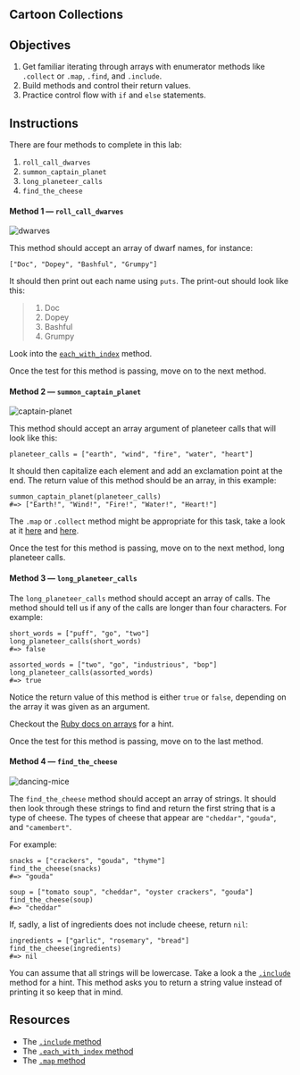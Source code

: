 Cartoon Collections
-------------------

Objectives
----------

1.  Get familiar iterating through arrays with enumerator methods like `.collect` or `.map`, `.find`, and `.include`.
2.  Build methods and control their return values.
3.  Practice control flow with `if` and `else` statements.

Instructions
------------

There are four methods to complete in this lab:

1.  `roll_call_dwarves`
2.  `summon_captain_planet`
3.  `long_planeteer_calls`
4.  `find_the_cheese`

#### Method 1 — `roll_call_dwarves`

![dwarves](https://s3-us-west-2.amazonaws.com/web-dev-readme-photos/cartoon-collections/dwarves.jpg)

This method should accept an array of dwarf names, for instance:

    ["Doc", "Dopey", "Bashful", "Grumpy"]

It should then print out each name using `puts`. The print-out should look like this:

> 1.  Doc
> 2.  Dopey
> 3.  Bashful
> 4.  Grumpy

Look into the [`each_with_index`](http://ruby-doc.org/core-2.2.2/Enumerable.html#method-i-each_with_index) method.

Once the test for this method is passing, move on to the next method.

#### Method 2 — `summon_captain_planet`

![captain-planet](https://s3-us-west-2.amazonaws.com/web-dev-readme-photos/cartoon-collections/captain-planet.jpeg)

This method should accept an array argument of planeteer calls that will look like this:

    planeteer_calls = ["earth", "wind", "fire", "water", "heart"]

It should then capitalize each element and add an exclamation point at the end. The return value of this method should be an array, in this example:

    summon_captain_planet(planeteer_calls)
    #=> ["Earth!", "Wind!", "Fire!", "Water!", "Heart!"]

The `.map` or `.collect` method might be appropriate for this task, take a look at it [here](http://stackoverflow.com/a/12084555/2890716) and [here](http://www.ruby-doc.org/core-2.2.0/Array.html#method-i-map).

Once the test for this method is passing, move on to the next method, long planeteer calls.

#### Method 3 — `long_planeteer_calls`

The `long_planeteer_calls` method should accept an array of calls. The method should tell us if any of the calls are longer than four characters. For example:

    short_words = ["puff", "go", "two"]
    long_planeteer_calls(short_words)
    #=> false

    assorted_words = ["two", "go", "industrious", "bop"]
    long_planeteer_calls(assorted_words)
    #=> true

Notice the return value of this method is either `true` or `false`, depending on the array it was given as an argument.

Checkout the [Ruby docs on arrays](http://www.ruby-doc.org/core-2.2.2/Array.html) for a hint.

Once the test for this method is passing, move on to the last method.

#### Method 4 — `find_the_cheese`

![dancing-mice](https://s3-us-west-2.amazonaws.com/web-dev-readme-photos/cartoon-collections/cheese.jpg)

The `find_the_cheese` method should accept an array of strings. It should then look through these strings to find and return the first string that is a type of cheese. The types of cheese that appear are `"cheddar"`, `"gouda"`, and `"camembert"`.

For example:

    snacks = ["crackers", "gouda", "thyme"]
    find_the_cheese(snacks)
    #=> "gouda"

    soup = ["tomato soup", "cheddar", "oyster crackers", "gouda"]
    find_the_cheese(soup)
    #=> "cheddar"

If, sadly, a list of ingredients does not include cheese, return `nil`:

    ingredients = ["garlic", "rosemary", "bread"]
    find_the_cheese(ingredients)
    #=> nil

You can assume that all strings will be lowercase. Take a look a the [`.include`](http://www.ruby-doc.org/core-2.2.0/Array.html#method-i-include-3F) method for a hint. This method asks you to return a string value instead of printing it so keep that in mind.

Resources
---------

-   The [`.include` method](http://www.ruby-doc.org/core-2.2.0/Array.html#method-i-include-3F)
-   The [`.each_with_index` method](http://ruby-doc.org/core-2.2.0/Enumerable.html#method-i-each_with_index)
-   The [`.map` method](http://www.ruby-doc.org/core-2.2.0/Array.html#method-i-map)
